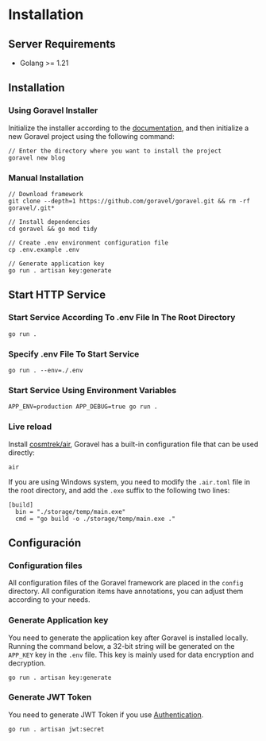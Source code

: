 # Installation

## Server Requirements

- Golang >= 1.21

## Installation

### Using Goravel Installer

Initialize the installer according to the [documentation](https://github.com/goravel/installer), and then initialize a
new Goravel project using the following command:

```shell
// Enter the directory where you want to install the project
goravel new blog
```

### Manual Installation

```shell
// Download framework
git clone --depth=1 https://github.com/goravel/goravel.git && rm -rf goravel/.git*

// Install dependencies
cd goravel && go mod tidy

// Create .env environment configuration file
cp .env.example .env

// Generate application key
go run . artisan key:generate
```

## Start HTTP Service

### Start Service According To .env File In The Root Directory

```shell
go run .
```

### Specify .env File To Start Service

```shell
go run . --env=./.env
```

### Start Service Using Environment Variables

```shell
APP_ENV=production APP_DEBUG=true go run .
```

### Live reload

Install [cosmtrek/air](https://github.com/cosmtrek/air), Goravel has a built-in configuration file that can be used
directly:

```
air
```

If you are using Windows system, you need to modify the `.air.toml` file in the root directory, and add the `.exe`
suffix to the following two lines:

```shell
[build]
  bin = "./storage/temp/main.exe"
  cmd = "go build -o ./storage/temp/main.exe ."
```

## Configuración

### Configuration files

All configuration files of the Goravel framework are placed in the `config` directory. All configuration items have
annotations, you can adjust them according to your needs.

### Generate Application key

You need to generate the application key after Goravel is installed locally. Running the command below, a 32-bit string
will be generated on the `APP_KEY` key in the `.env` file. This key is mainly used for data encryption and decryption.

```shell
go run . artisan key:generate
```

### Generate JWT Token

You need to generate JWT Token if you use [Authentication](../security/authentication).

```shell
go run . artisan jwt:secret
```
